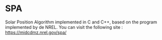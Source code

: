 # SPA
Solar Position Algorithm implemented in C and C++, based on the program implemented by de NREL.
You can visit the following site : https://midcdmz.nrel.gov/spa/
